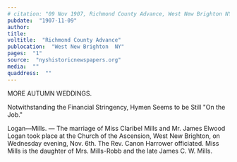 ```yaml
---
# citation: "09 Nov 1907, Richmond County Advance, West New Brighton NY, p1, nyshistoricnewspapers.org."
pubdate:  "1907-11-09"
author: 
title: 
voltitle:  "Richmond County Advance"
publocation:  "West New Brighton  NY"
pages:  "1"
source:  "nyshistoricnewspapers.org"
media:  ""
quaddress:  ""
---
```

MORE AUTUMN WEDDINGS.

Notwithstanding the Financial Stringency, Hymen Seems to be Still "On the Job."

Logan—Mills. — The marriage of Miss Claribel Mills and Mr. James Elwood Logan took place at the Church of the Ascension, West New Brighton, on Wednesday evening, Nov. 6th. The Rev. Canon Harrower officiated. Miss Mills is the daughter of Mrs. Mills-Robb and the late James C. W. Mills. 

